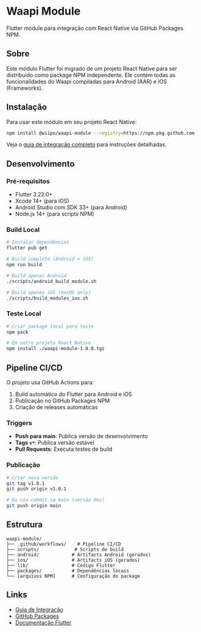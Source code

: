 # Waapi Module

Flutter module para integração com React Native via GitHub Packages NPM.

## Sobre

Este módulo Flutter foi migrado de um projeto React Native para ser distribuído como package NPM independente. Ele contém todas as funcionalidades do Waapi compiladas para Android (AAR) e iOS (Frameworks).

## Instalação

Para usar este módulo em seu projeto React Native:

```bash
npm install @wiipo/waapi-module --registry=https://npm.pkg.github.com
```

Veja o [guia de integração completo](./INTEGRATION.md) para instruções detalhadas.

## Desenvolvimento

### Pré-requisitos

- Flutter 3.22.0+
- Xcode 14+ (para iOS)
- Android Studio com SDK 33+ (para Android)
- Node.js 14+ (para scripts NPM)

### Build Local

```bash
# Instalar dependências
flutter pub get

# Build completo (Android + iOS)
npm run build

# Build apenas Android
./scripts/android_build_module.sh

# Build apenas iOS (macOS only)
./scripts/build_modules_ios.sh
```

### Teste Local

```bash
# Criar package local para teste
npm pack

# Em outro projeto React Native
npm install ./waapi-module-1.0.0.tgz
```

## Pipeline CI/CD

O projeto usa GitHub Actions para:

1. Build automático do Flutter para Android e iOS
2. Publicação no GitHub Packages NPM
3. Criação de releases automáticas

### Triggers

- **Push para main**: Publica versão de desenvolvimento
- **Tags `v*`**: Publica versão estável
- **Pull Requests**: Executa testes de build

### Publicação

```bash
# Criar nova versão
git tag v1.0.1
git push origin v1.0.1

# Ou via commit na main (versão dev)
git push origin main
```

## Estrutura

```
waapi-module/
├── .github/workflows/    # Pipeline CI/CD
├── scripts/             # Scripts de build
├── android/            # Artifacts Android (gerados)
├── ios/                # Artifacts iOS (gerados)
├── lib/                # Código Flutter
├── packages/           # Dependências locais
└── [arquivos NPM]      # Configuração do package
```

## Links

- [Guia de Integração](./INTEGRATION.md)
- [GitHub Packages](https://github.com/wiipo/waapi-module/packages)
- [Documentação Flutter](https://flutter.dev/docs)
